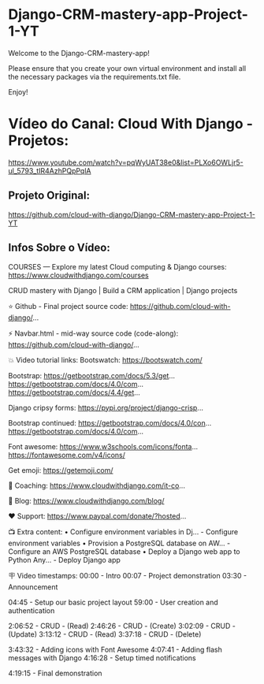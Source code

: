 # Django-CRM-mastery-app-Project-1-YT

Welcome to the Django-CRM-mastery-app!

Please ensure that you create your own virtual environment and install all the necessary packages via the requirements.txt file. 

Enjoy!

# Vídeo do Canal: Cloud With Django -  Projetos: 
https://www.youtube.com/watch?v=pqWyUAT38e0&list=PLXo6OWLjr5-ul_5793_tIR4AzhPQpPqlA

## Projeto Original:
https://github.com/cloud-with-django/Django-CRM-mastery-app-Project-1-YT

## Infos Sobre o Vídeo:
COURSES — Explore my latest Cloud computing & Django courses: https://www.cloudwithdjango.com/courses

CRUD mastery with Django | Build a CRM application | Django projects 

⭐️ Github - Final project source code:
https://github.com/cloud-with-django/... 

⚡️ Navbar.html - mid-way source code (code-along):
https://github.com/cloud-with-django/... 

💥 Video tutorial links:
Bootswatch:
https://bootswatch.com/ 

Bootstrap:
https://getbootstrap.com/docs/5.3/get... 
https://getbootstrap.com/docs/4.0/com...
https://getbootstrap.com/docs/4.4/get...

Django cripsy forms:
https://pypi.org/project/django-crisp...
 
Bootstrap continued:
https://getbootstrap.com/docs/4.0/con...
https://getbootstrap.com/docs/4.0/com...

Font awesome:
https://www.w3schools.com/icons/fonta...
https://fontawesome.com/v4/icons/ 

Get emoji:
https://getemoji.com/

📢 Coaching:
https://www.cloudwithdjango.com/it-co...

📑 Blog:
https://www.cloudwithdjango.com/blog/

❤️ Support:
https://www.paypal.com/donate/?hosted...

📺 Extra content:
   • Configure environment variables in Dj...   - Configure environment variables
   • Provision a PostgreSQL database on AW...   - Configure an AWS PostgreSQL database
   • Deploy a Django web app to Python Any...   - Deploy Django app

🪧 Video timestamps: 
00:00 - Intro 
00:07 - Project demonstration
03:30 - Announcement

04:45 - Setup our basic project layout
59:00 - User creation and authentication

2:06:52 - CRUD - (Read)
2:46:26 - CRUD - (Create)
3:02:09 - CRUD - (Update)
3:13:12 - CRUD - (Read)
3:37:18 - CRUD - (Delete)

3:43:32 - Adding icons with Font Awesome
4:07:41 - Adding flash messages with Django 
4:16:28 - Setup timed notifications

4:19:15 - Final demonstration
